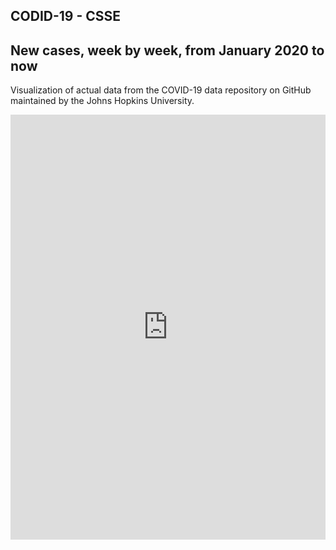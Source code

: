 ## CODID-19 - CSSE

## New cases, week by week, from January 2020 to now

Visualization of actual data from the COVID-19 data repository on GitHub maintained by the Johns Hopkins University. 

<iframe id="map" width="100%" height="680" frameborder="0" scrolling="no" marginheight="0" marginwidth="0" src="https://gjrichter.github.io/viz/COVID-19/pages/index_embed_JHU_CSSE_confirmed_clip_diff_glow.html"></iframe>

